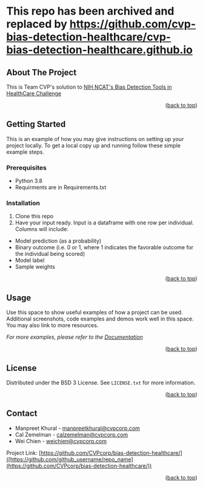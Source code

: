# This repo has been archived and replaced by https://github.com/cvp-bias-detection-healthcare/cvp-bias-detection-healthcare.github.io

<!-- ABOUT THE PROJECT -->
## About The Project

This is Team CVP's solution to [NIH NCAT's Bias Detection Tools in HealthCare Challenge]( https://expeditionhacks.com/bias-detection-healthcare/)

<p align="right">(<a href="#readme-top">back to top</a>)</p>


<!-- GETTING STARTED -->
## Getting Started

This is an example of how you may give instructions on setting up your project locally.
To get a local copy up and running follow these simple example steps.

### Prerequisites

* Python 3.8
* Requirments are in Requirements.txt


### Installation

1. Clone this repo
2. Have your input ready. Input is a dataframe with one row per individual. Columns will include:
* Model prediction (as a probability)
* Binary outcome (i.e. 0 or 1, where 1 indicates the favorable outcome for the individual being scored)
* Model label
* Sample weights
  
<p align="right">(<a href="#readme-top">back to top</a>)</p>



<!-- USAGE EXAMPLES -->
## Usage

Use this space to show useful examples of how a project can be used. Additional screenshots, code examples and demos work well in this space. You may also link to more resources.

_For more examples, please refer to the [Documentation](https://example.com)_

<p align="right">(<a href="#readme-top">back to top</a>)</p>



<!-- LICENSE -->
## License

Distributed under the BSD 3 License. See `LICENSE.txt` for more information.

<p align="right">(<a href="#readme-top">back to top</a>)</p>



<!-- CONTACT -->
## Contact

* Manpreet Khural - manpreetkhural@cvpcorp.com
* Cal Zemelman - calzemelman@cvpcorp.com
* Wei Chien - weichien@cvpcorp.com

Project Link: [https://github.com/CVPcorp/bias-detection-healthcare/]([https://github.com/github_username/repo_name](https://github.com/CVPcorp/bias-detection-healthcare/))

<p align="right">(<a href="#readme-top">back to top</a>)</p>
